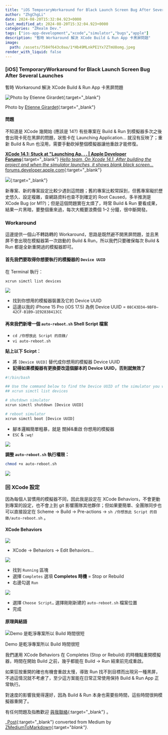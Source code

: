 ```yaml
---
title: "iOS TemporaryWorkaround for Black Launch Screen Bug After Several Launches"
author: "ZhgChgLi"
date: 2024-08-20T15:32:04.923+0000
last_modified_at: 2024-08-20T15:32:04.923+0000
categories: "ZRealm Dev."
tags: ["ios-app-development","xcode","simulator","bugs","apple"]
description: "暫時 Workaround 解決 XCode Build & Run App 卡黑屏問題"
image:
  path: /assets/7584f643c0aa/1*Hb49MLnkPE1Yx7ZTmU8omg.jpeg
render_with_liquid: false
---
```


### \[iOS\] TemporaryWorkaround for Black Launch Screen Bug After Several Launches

暫時 Workaround 解決 XCode Build & Run App 卡黑屏問題



![Photo by [Etienne Girardet](https://unsplash.com/@etiennegirardet?utm_content=creditCopyText&utm_medium=referral&utm_source=unsplash){:target="_blank"}](/assets/7584f643c0aa/1*Hb49MLnkPE1Yx7ZTmU8omg.jpeg)

Photo by [Etienne Girardet](https://unsplash.com/@etiennegirardet?utm_content=creditCopyText&utm_medium=referral&utm_source=unsplash){:target="_blank"}
#### 問題

不知道是 XCode 幾開始 \(應該是 14?\) 有些專案在 Build & Run 到模擬器多次之後會出現卡死在黑屏的問題，狀態卡在 Launching Application… 就沒有反映了；重新 Build & Run 也沒用，需要手動砍掉整個模擬器讓他重啟才能修復。

[**XCode 14\.1: Stuck at "Launching Ap\. \. \. \| Apple Developer Forums**](https://forums.developer.apple.com/forums/thread/720058){:target="_blank"} 
[_Hello team, On Xcode 14\.1, After building the project and when the simulator launches, it shows blank black screen…_ forums\.developer\.apple\.com](https://forums.developer.apple.com/forums/thread/720058){:target="_blank"}


[![](https://cdn.sstatic.net/Sites/stackoverflow/Img/apple-touch-icon@2.png?v=73d79a89bded)](https://stackoverflow.com/questions/74315983/simulator-get-blanked-when-running-app-in-debug-mode-second-time-in-14-1-and-14){:target="_blank"}


新專案、新的專案設定比較少遇到這問題；舊的專案比較常踩到，但舊專案礙於歷史悠久、設定複雜，查網路資料也查不到確定的 Root Caused，多半推測是 XCode Bug \(or M1?\)；但是這個問題實在太煩了，時常 Build & Run 要看成果，結果一片黑暗，要整個重來過，每次大概要浪費個 1–2 分鐘，很中斷開發。
### Workaround

這邊提供一個山不轉路轉的 Workaround，思路是既然避不開黑屏問題，並且黑屏不會出現在模擬器第一次啟動的 Build & Run，所以我們只要確保每次 Build & Run 都是全新重開過的模擬器即可。
#### 首先我們要取得你想要執行的模擬器的 `Device UUID`

在 Terminal 執行：
```bash
xcrun simctl list devices
```


![](/assets/7584f643c0aa/1*dmuGmwH6hDufYRJZEsIkWw.png)

- 找到你想用的模擬器裝置及它的 Device UUID
- 這邊以我的 iPhone 15 Pro \(iOS 17\.5\) 為例
Device UUID = `08C43D34–9BF0–42CF-B1B9–1E92838413CC`

#### 再來我們新增一個 `auto-reboot.sh` Shell Script 檔案
- `cd /你想放此 Script 的目錄/`
- `vi auto-reboot.sh`


**貼上以下 Scirpt：**
- 將 `[Device UUID]` 替代成你想用的模擬器 Device UUID
- **記得如果模擬器有更換要改這個腳本的 Device UUID，否則就無效了**

```bash
#!/bin/bash

## Use the command below to find the Device UUID of the simulator you want to use:
## xcrun simctl list devices

# shutdown simulator
xcrun simctl shutdown [Device UUID]

# reboot simulator
xcrun simctl boot [Device UUID]
```
- 腳本邏輯簡單粗暴，就是 關掉&重啟 你想用的模擬器
- `ESC` & `:wq!`



![](/assets/7584f643c0aa/1*79rYuP2mvX6kXXPgPoFaLg.png)


**調整 `auto-reboot.sh` 執行權限：**
```bash
chmod +x auto-reboot.sh
```


![](/assets/7584f643c0aa/1*F3TKpExiSe4axJwTxICm7Q.png)

### 回 XCode 設定

因為每個人習慣用的模擬器不同，因此我是設定在 XCode Behaviors，不會更動到專案的設定，也不會上到 git 影響團隊其他夥伴；但如果要簡單、全團隊同步也可以直接設定在 Scheme \-&gt; Build \-&gt; Pre\-actions \-&gt; `sh /你想放此 Script 的目錄/auto-reboot.sh` 。
#### XCode Behaviors


![](/assets/7584f643c0aa/1*2s2UOZMBkTn8GhdiO4KYwg.png)

- XCode \-&gt; Behaviors \-&gt; Edit Behaviors…



![](/assets/7584f643c0aa/1*eALkD0S11rEiNEvwyCCJzg.png)

- 找到 `Running` 區塊
- 選擇 `Completes` 選項
**Completes 時機** = Stop or Rebuild
- 右邊勾選 `Run`



![](/assets/7584f643c0aa/1*tzYVUorv8Zva6cnLuC4-yA.png)

- 選擇 `Choose Script…` 選擇剛剛新建的 `auto-reboot.sh` 檔案位置
- 完成

#### 原理與結語


![Demo 是乾淨專案所以 Build 時間很短](/assets/7584f643c0aa/1*A-enPIU3D-MEwz1-aF-ByQ.gif)

Demo 是乾淨專案所以 Build 時間很短

我們運用 XCode Behaviors 在 Completes \(Stop or Rebuild\) 的時機點重開模擬器，時間在開始 Build 之前，幾乎都能在 Build \-&gt; Run 結束前完成重啟。

如果狂按重開的確也有機會重啟太慢，導致 Run 找不到目標而出現另一種黑屏，不過這情況就不考慮了，至少這方案能在日常正常使用保持 Build & Run App 正常執行。

對速度的影響我覺得還好，因為 Build & Run 本身也需要些時間，這些時間很夠模擬器重開了。


有任何問題及指教歡迎 [與我聯絡](https://www.zhgchg.li/contact){:target="_blank"} 。



_[Post](https://medium.com/zrealm-ios-dev/ios-temporaryworkaround-for-black-launch-screen-bug-after-several-launches-7584f643c0aa){:target="_blank"} converted from Medium by [ZMediumToMarkdown](https://github.com/ZhgChgLi/ZMediumToMarkdown){:target="_blank"}._
